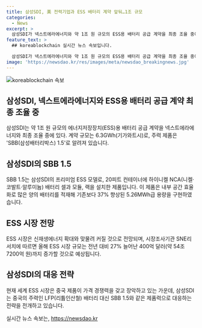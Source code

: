 ```yaml
---
title: 삼성SDI, 美 전력기업과 ESS 배터리 계약 앞둬…1조 규모
categories:
  - News
excerpt: >
  삼성SDI가 넥스트에라에너지와 약 1조 원 규모의 ESS용 배터리 공급 계약을 최종 조율 중이다. 이는 SBB 1.5 모델을 통해 이루어진다. SBB 1.5는 내부 공간을 효율적으로 활용하여 기존보다 37% 용량을 향상시켰으며, ESS 시장은 신재생에너지 증가로 성장이 예상된다. 전체 ESS 시장은 27% 성장하여 400억 달러에 이를 것으로 전망되며, 삼성SDI는 중국 시장에 대응하기 위해 LFP 배터리에 SBB 1.5와 같은 제품력을 내세우고 있다.
feature_text: >
  ## koreablockchain 실시간 뉴스 속보입니다.

  삼성SDI가 넥스트에라에너지와 약 1조 원 규모의 ESS용 배터리 공급 계약을 최종 조율 중이다. 이는 SBB 1.5 모델을 통해 이루어진다. SBB 1.5는 내부 공간을 효율적으로 활용하여 기존보다 37% 용량을 향상시켰으며, ESS 시장은 신재생에너지 증가로 성장이 예상된다. 전체 ESS 시장은 27% 성장하여 400억 달러에 이를 것으로 전망되며, 삼성SDI는 중국 시장에 대응하기 위해 LFP 배터리에 SBB 1.5와 같은 제품력을 내세우고 있다.
image: 'https://newsdao.kr/res/images/meta/newsdao_breakingnews.jpg'
---
```


<p><img src="https://newsdao.kr/res/images/meta/newsdao_breakingnews.jpg" alt="koreablockchain 속보" /></p>

<h2 data-ke-size="size26">삼성SDI, 넥스트에라에너지와 ESS용 배터리 공급 계약 최종 조율 중</h2>

<p data-ke-size="size16">삼성SDI는 약 1조 원 규모의 에너지저장장치(ESS)용 배터리 공급 계약을 넥스트에라에너지와 최종 조율 중에 있다. 계약 규모는 6.3GWh(기가와트시)로, 주력 제품은 'SBB(삼성배터리박스) 1.5'로 알려져 있습니다.</p>

<h2 data-ke-size="size24">삼성SDI의 SBB 1.5</h2>

<p data-ke-size="size16">SBB 1.5는 삼성SDI의 프리미엄 ESS 모델로, 20피트 컨테이너에 하이니켈 NCA(니켈·코발트·알루미늄) 배터리 셀과 모듈, 랙을 설치한 제품입니다. 이 제품은 내부 공간 효율화로 많은 양의 배터리를 적재해 기존보다 37% 향상된 5.26MWh급 용량을 구현하였습니다.</p>

<h2 data-ke-size="size24">ESS 시장 전망</h2>

<p data-ke-size="size16">ESS 시장은 신재생에너지 확대와 맞물려 커질 것으로 전망되며, 시장조사기관 SNE리서치에 따르면 올해 ESS 시장 규모는 전년 대비 27% 늘어난 400억 달러(약 54조 7200억 원)까지 증가할 것으로 예상됩니다.</p>

<h2 data-ke-size="size24">삼성SDI의 대응 전략</h2>

<p data-ke-size="size16">현재 세계 ESS 시장은 중국 제품이 가격 경쟁력을 갖고 장악하고 있는 가운데, 삼성SDI는 중국의 주력인 LFP(리튬인산철) 배터리 대신 SBB 1.5와 같은 제품력으로 대응하는 전략을 전개하고 있습니다.</p>
실시간 뉴스 속보는, <a href="https://newsdao.kr" rel="dofollow">https://newsdao.kr</a>


